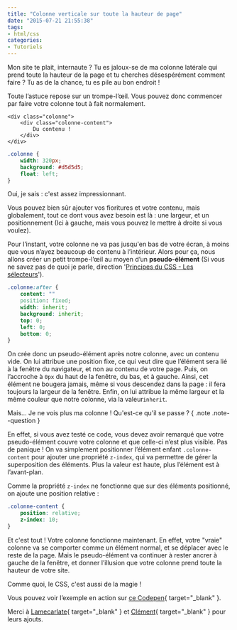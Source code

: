 ```yaml
---
title: "Colonne verticale sur toute la hauteur de page"
date: "2015-07-21 21:55:38"
tags:
- html/css
categories:
- Tutoriels
---
```


Mon site te plait, internaute ? Tu es jaloux-se de ma colonne latérale qui prend toute la hauteur de la page et tu cherches désespérément comment faire ? Tu as de la chance, tu es pile au bon endroit !


Toute l’astuce repose sur un trompe-l’œil. Vous pouvez donc commencer par faire votre colonne tout à fait normalement.

```markup
<div class="colonne">
	<div class="colonne-content">
		Du contenu !
	</div>
</div>
```

```css
.colonne {
	width: 320px;
	background: #d5d5d5;
	float: left;
}
```

Oui, je sais : c'est assez impressionnant.

Vous pouvez bien sûr ajouter vos fioritures et votre contenu, mais globalement, tout ce dont vous avez besoin est là : une largeur, et un positionnement (Ici à gauche, mais vous pouvez le mettre à droite si vous voulez).

Pour l’instant, votre colonne ne va pas jusqu'en bas de votre écran, à moins que vous n’ayez beaucoup de contenu à l’intérieur. Alors pour ça, nous allons créer un petit trompe-l’œil au moyen d’un **pseudo-élément** (Si vous ne savez pas de quoi je parle, direction '[Principes du CSS - Les sélecteurs](http://www.emmanuelbeziat.com/blog/principes-du-css-les-selecteurs-partie1-css2/)').

```css
.colonne:after {
	content: ""
	position: fixed;
	width: inherit;
	background: inherit;
	top: 0;
	left: 0;
	bottom: 0;
}
```

On crée donc un pseudo-élément après notre colonne, avec un contenu vide. On lui attribue une position fixe, ce qui veut dire que l’élément sera lié à la fenêtre du navigateur, et non au contenu de votre page. Puis, on l’accroche à `0px` du haut de la fenêtre, du bas, et à gauche. Ainsi, cet élément ne bougera jamais, même si vous descendez dans la page : il fera toujours la largeur de la fenêtre. Enfin, on lui attribue la même largeur et la même couleur que notre colonne, via la valeur`inherit`.

Mais… Je ne vois plus ma colonne ! Qu'est-ce qu'il se passe ? { .note .note--question }

En effet, si vous avez testé ce code, vous devez avoir remarqué que votre pseudo-élément couvre votre colonne et que celle-ci n’est plus visible. Pas de panique ! On va simplement positionner l’élément enfant `.colonne-content` pour ajouter une propriété `z-index`, qui va permettre de gérer la superposition des éléments. Plus la valeur est haute, plus l’élément est à l’avant-plan.

Comme la propriété `z-index` ne fonctionne que sur des éléments positionné, on ajoute une position relative :

```css
.colonne-content {
	position: relative;
	z-index: 10;
}
```

Et c'est tout ! Votre colonne fonctionne maintenant. En effet, votre "vraie" colonne va se comporter comme un élément normal, et se déplacer avec le reste de la page. Mais le pseudo-élément va continuer à rester ancrer à gauche de la fenêtre, et donner l’illusion que votre colonne prend toute la hauteur de votre site.

Comme quoi, le CSS, c'est aussi de la magie !

Vous pouvez voir l’exemple en action sur [ce Codepen](http://codepen.io/EmmanuelB/pen/zGMxEN){ target="_blank" }.

Merci à [Lamecarlate](http://lamecarlate.net/){ target="_blank" } et [Clément](http://clement-galidie.fr/){ target="_blank" } pour leurs ajouts.
